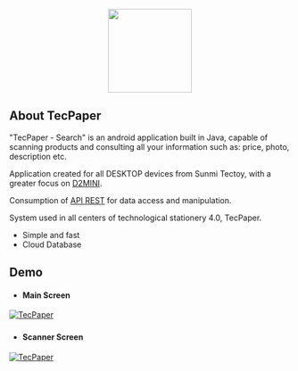 <p style="text-align: center">
    <a href="https://laravel.com" target="_blank">
        <img src="http://tecpaper.tk/tecpaper/public/img/ic_launcher_round.png" width="150" alt="">
    </a>
</p>

## About TecPaper

"TecPaper - Search" is an android application built in Java, capable of scanning products and consulting all your information such as: price, photo, description etc.

Application created for all DESKTOP devices from Sunmi Tectoy, with a greater focus on [D2MINI](https://www.sunmi.com/en/d2mini/).

Consumption of [API REST](https://github.com/nascimentofe/tecpaper-api) for data access and manipulation.

System used in all centers of technological stationery 4.0, TecPaper.

- Simple and fast
- Cloud Database

## Demo

- #### Main Screen
[![TecPaper](http://tecpaper.tk/tecpaper/public/mov/video.gif)](http://chadamanu.tk/tecpaper/mov/tecpaper_search.gif)

###
- #### Scanner Screen
[![TecPaper](http://tecpaper.tk/tecpaper/public/mov/video2.gif)](http://chadamanu.tk/tecpaper/mov/tecpaper_search2.gif)

